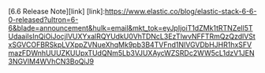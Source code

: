 [6.6 Release Note][link]
[link]:https://www.elastic.co/blog/elastic-stack-6-6-0-released?ultron=6-6&blade=announcement&hulk=email&mkt_tok=eyJpIjoiT1dZMk1tRTNZell5TUdaaiIsInQiOiJocjlVUXYxalRQYUdkU0VhTDNcL3EzTlwvNFFTRmQzQzdlVStxSGVCOFBRSkpLVXppZVNueXhqMk9pb3B4TVFnd1NIVGVDbHJHR1hxSFVmazFDWnhUUUZKUUpxTUdQNm5Lb3VJUXAycWZSRDc2WW5cL1dzV1JEN3NGVlM4WVhCN3BoQiJ9

